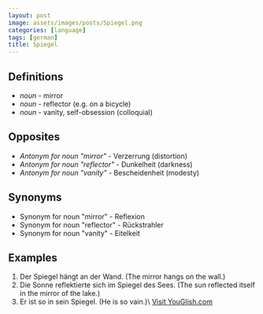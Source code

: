```yaml
---
layout: post
image: assets/images/posts/Spiegel.png
categories: [language]
tags: [german]
title: Spiegel
---
```


## Definitions

- *noun* - mirror
- *noun* - reflector (e.g. on a bicycle)
- *noun* - vanity, self-obsession (colloquial)

## Opposites

- *Antonym for noun "mirror"* - Verzerrung (distortion)
- *Antonym for noun "reflector"* - Dunkelheit (darkness)
- *Antonym for noun "vanity"* - Bescheidenheit (modesty)

## Synonyms

- Synonym for noun "mirror" - Reflexion
- Synonym for noun "reflector" - Rückstrahler
- Synonym for noun "vanity" - Eitelkeit

## Examples

1. Der Spiegel hängt an der Wand. (The mirror hangs on the wall.)
2. Die Sonne reflektierte sich im Spiegel des Sees. (The sun reflected itself in the mirror of the lake.)
3. Er ist so in sein Spiegel. (He is so vain.)\ <a id="yg-widget-0" class="youglish-widget" data-query="Spiegel" data-lang="german" data-components="8412" data-auto-start="0" data-bkg-color="theme_light" data-title="How%20to%20pronounce%20Spiegel%20in%20German"  rel="nofollow" href="https://youglish.com">Visit YouGlish.com</a><script async src="https://youglish.com/public/emb/widget.js" charset="utf-8"></script>